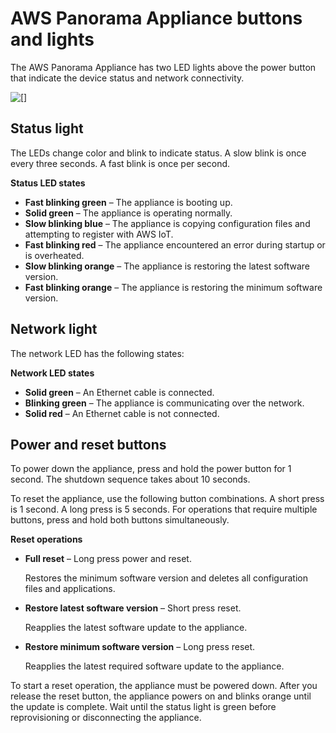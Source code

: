 # AWS Panorama Appliance buttons and lights<a name="appliance-buttons"></a>

The AWS Panorama Appliance has two LED lights above the power button that indicate the device status and network connectivity\.

![\[\]](http://docs.aws.amazon.com/panorama/latest/dev/images/appliance-leds.png)

## Status light<a name="appliance-buttons-status"></a>

The LEDs change color and blink to indicate status\. A slow blink is once every three seconds\. A fast blink is once per second\.

**Status LED states**
+ **Fast blinking green** – The appliance is booting up\.
+ **Solid green** – The appliance is operating normally\.
+ **Slow blinking blue** – The appliance is copying configuration files and attempting to register with AWS IoT\.
+ **Fast blinking red** – The appliance encountered an error during startup or is overheated\.
+ **Slow blinking orange** – The appliance is restoring the latest software version\.
+ **Fast blinking orange** – The appliance is restoring the minimum software version\.

## Network light<a name="appliance-buttons-network"></a>

The network LED has the following states:

**Network LED states**
+ **Solid green** – An Ethernet cable is connected\.
+ **Blinking green** – The appliance is communicating over the network\.
+ **Solid red** – An Ethernet cable is not connected\.

## Power and reset buttons<a name="appliance-buttons-reset"></a>

To power down the appliance, press and hold the power button for 1 second\. The shutdown sequence takes about 10 seconds\.

To reset the appliance, use the following button combinations\. A short press is 1 second\. A long press is 5 seconds\. For operations that require multiple buttons, press and hold both buttons simultaneously\.

**Reset operations**
+ **Full reset** – Long press power and reset\.

  Restores the minimum software version and deletes all configuration files and applications\.
+ **Restore latest software version** – Short press reset\.

  Reapplies the latest software update to the appliance\.
+ **Restore minimum software version** – Long press reset\.

  Reapplies the latest required software update to the appliance\.

To start a reset operation, the appliance must be powered down\. After you release the reset button, the appliance powers on and blinks orange until the update is complete\. Wait until the status light is green before reprovisioning or disconnecting the appliance\.
